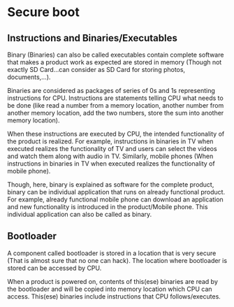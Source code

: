 

# Secure boot

## Instructions and Binaries/Executables

Binary (Binaries) can also be called executables contain complete software that makes a product work as expected are stored in memory (Though not exactly SD Card...can consider as SD Card for storing photos, documents,...). 

Binaries are considered as packages of series of 0s and 1s representing instructions for CPU. Instructions are statements telling CPU what needs to be done (like read a number from a memory location, another number from another memory location, add the two numbers, store the sum into another memory location). 

When these instructions are executed by CPU, the intended functionality of the product is realized. For example, instructions in binaries in TV when executed realizes the functionality of TV and users can select the videos and watch them along with audio in TV. Similarly, mobile phones (When instructions in binaries in TV when executed realizes the functionality of mobile phone).

Though, here, binary is explained as software for the complete product, binary can be individual application that runs on already functional product. For example, already functional mobile phone can download an application and new functionality is introduced in the product/Mobile phone. This individual application can also be called as binary.

## Bootloader

A component called bootloader is stored in a location that is very secure (That is almost sure that no one can hack). The location where bootloader is stored can be accessed by CPU.

When a product is powered on, contents of this(ese) binaries are read by the bootloader and will be copied into memory location which CPU can access. This(ese) binaries include instructions that CPU follows/executes. 